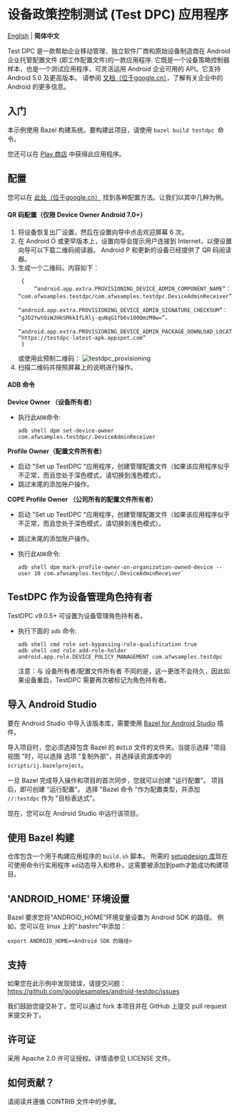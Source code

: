 设备政策控制测试 (Test DPC) 应用程序
=========================================

[English](https://github.com/googlesamples/android-testdpc/blob/master/README.md) | **简体中文**

Test DPC 是一款帮助企业移动管理、独立软件厂商和原始设备制造商在 Android 企业托管配置文件 (即工作配置文件)的一款应用程序. 它既是一个设备策略控制器样本，也是一个测试应用程序，可灵活运用 Android 企业可用的 API。它支持 Android 5.0 及更高版本。
请参阅 [文档（位于google.cn）](https://developer.android.google.cn/work/index.html)，了解有关企业中的 Android 的更多信息。

入门
---------------

本示例使用 Bazel 构建系统。要构建此项目，请使用 `bazel build testdpc `命令。

您还可以在 [Play 商店](https://play.google.com/store/apps/details?id=com.afwsamples.testdpc "您所在的国家和地区可能无法访问此链接。") 中获得此应用程序。

配置
------------

您可以在 [此处（位于google.cn）](https://developers.google.cn/android/work/prov-devices#Key_provisioning_differences_across_android_releases) 找到各种配置方法。让我们以其中几种为例。

#### QR 码配置（仅限 Device Owner Android 7.0+） ####
1. 将设备恢复出厂设置，然后在设置向导中点击欢迎屏幕 6 次。
2. 在 Android O 或更早版本上，设置向导会提示用户连接到 Internet，以便设置向导可以下载二维码阅读器。
   Android P 和更新的设备已经提供了 QR 码阅读器。
3. 生成一个二维码，内容如下：
   ```
    {
    	“android.app.extra.PROVISIONING_DEVICE_ADMIN_COMPONENT_NAME”： “com.afwsamples.testdpc/com.afwsamples.testdpc.DeviceAdminReceiver”，
    	“android.app.extra.PROVISIONING_DEVICE_ADMIN_SIGNATURE_CHECKSUM”： “gJD2YwtOiWJHkSMkkIfLRlj-quNqG1fb6v100QmzM9w=”，
    	“android.app.extra.PROVISIONING_DEVICE_ADMIN_PACKAGE_DOWNLOAD_LOCATION”： “https://testdpc-latest-apk.appspot.com”
    }
   ```
   或使用此预制二维码： 
   ![testdpc_provisioning](https://github.com/googlesamples/android-testdpc/assets/188886/a54b809f-cf58-433b-8cbe-f14cf3f00612)
4. 扫描二维码并按照屏幕上的说明进行操作。

#### ADB 命令 ####

**Device Owner （设备所有者）**

*   执行此`ADB`命令:

    ```console
    adb shell dpm set-device-owner com.afwsamples.testdpc/.DeviceAdminReceiver
    ```

**Profile Owner（配置文件所有者）**

*   启动 "Set up TestDPC "应用程序，创建管理配置文件（如果该应用程序似乎不正常，而且您处于深色模式，请切换到浅色模式）。
*   跳过末尾的添加账户操作。

**COPE Profile Owner （公司所有的配置文件所有者）**

*   启动 "Set up TestDPC "应用程序，创建管理配置文件（如果该应用程序似乎不正常，而且您处于深色模式，请切换到浅色模式）。
*   跳过末尾的添加账户操作。
*   执行此`ADB`命令:

    ```console
    adb shell dpm mark-profile-owner-on-organization-owned-device --user 10 com.afwsamples.testdpc/.DeviceAdminReceiver`
    ```

## TestDPC 作为设备管理角色持有者

TestDPC v9.0.5+ 可设置为设备管理角色持有者。

*  执行下面的 `adb` 命令:

    ```console
    adb shell cmd role set-bypassing-role-qualification true
    adb shell cmd role add-role-holder android.app.role.DEVICE_POLICY_MANAGEMENT com.afwsamples.testdpc
    ```

    注意：与 设备所有者/配置文件所有者 不同的是，这一更改不会持久，因此如果设备重启，TestDPC 需要再次被标记为角色持有者。
    
导入 Android Studio
---------------------

要在 Android Studio 中导入该版本库，需要使用 [Bazel for Android Studio](https://plugins.jetbrains.com/plugin/9185-bazel-for-android-studio)
插件。

导入项目时，您必须选择包含 Bazel 的 `BUILD` 文件的文件夹。当提示选择 "项目视图 "时，可以选择
选项 "复制外部"，并选择该资源库中的 `scripts/ij.bazelproject`。

一旦 Bazel 完成导入操作和项目的首次同步，您就可以创建 "运行配置"。
项目后，即可创建 "运行配置"。
选择 "Bazel 命令 "作为配置类型，并添加 `//:testdpc` 作为 "目标表达式"。

现在，您可以在 Android Studio 中运行该项目。


使用 Bazel 构建
-------------------

仓库包含一个用于构建应用程序的 `build.sh` 脚本。 所需的
[setupdesign 库](https://android.googlesource.com/platform/external/setupdesign/+/refs/heads/main "您所在的国家和地区可能无法访问此链接。")现在可使用命令行实用程序 `ed`动态导入和修补。这需要被添加到path才能成功构建项目。

'ANDROID_HOME' 环境设置
-------------------

Bazel 要求您将“ANDROID_HOME”环境变量设置为 Android SDK 的路径。
例如，您可以在 linux 上的“.bashrc”中添加：
```
export ANDROID_HOME=<Android SDK 的路径>
```

支持
-------

如果您在此示例中发现错误，请提交问题：
https://github.com/googlesamples/android-testdpc/issues

我们鼓励您提交补丁，您可以通过 fork 本项目并在 GitHub 上提交 pull request 来提交补丁。

许可证
-------

采用 Apache 2.0 许可证授权。详情请参见 LICENSE 文件。

如何贡献？
--------------------------

请阅读并遵循 CONTRIB 文件中的步骤。
